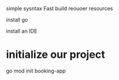 simple sysntax 
Fast build 
reouoer resources  


install go

install an IDE

# initialize our project 

go mod init booking-app

